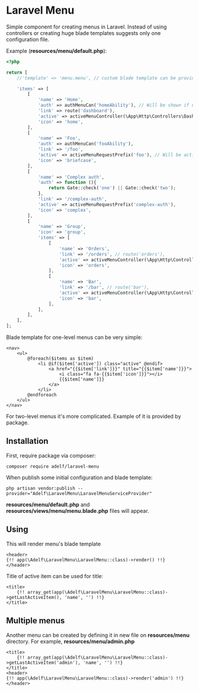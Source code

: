 # Laravel Menu

Simple component for creating menus in Laravel. Instead of using controllers or creating huge blade templates suggests only one configuration file.

Example (**resources/menu/default.php**):

```php
<?php

return [
    //'template' => 'menu.menu', // custom blade template can be provided here

    'items' => [
        [
            'name' => 'Home',
            'auth' => authMenuCan('homeAbility'), // Will be shown if user "can" 'homeAbility'.
            'link' => route('dashboard'),
            'active' => activeMenuController(\App\Http\Controllers\DashboardController::class),
            'icon' => 'home',
        ],
        [
            'name' => 'Foo',
            'auth' => authMenuCan('fooAbility'),
            'link' => '/foo',
            'active' => activeMenuRequestPrefix('foo'), // Will be active for all '/foo*' URL's
            'icon' => 'briefcase',
        ],
        [
            'name' => 'Complex auth',
            'auth' => function (){
                return Gate::check('one') || Gate::check('two');
            },
            'link' => '/complex-auth',
            'active' => activeMenuRequestPrefix('complex-auth'),
            'icon' => 'complex',
        ],
        [
            'name' => 'Group',
            'icon' => 'group',
            'items' => [
                [
                    'name' => 'Orders',
                    'link' => '/orders', // route('orders'),
                    'active' => activeMenuController(\App\Http\Controllers\OrdersController::class),
                    'icon' => 'orders',
                ],
                [
                    'name' => 'Bar',
                    'link' => '/bar', // route('bar'),
                    'active' => activeMenuController(\App\Http\Controllers\BarController::class),
                    'icon' => 'bar',
                ],
            ],
        ],
    ],
];
```

Blade template for one-level menus can be very simple:
```blade
<nav>
    <ul>
        @foreach($items as $item)
            <li @if($item['active']) class="active" @endif>
                <a href="{{$item['link']}}" title="{{$item['name']}}">
                    <i class="fa fa-{{$item['icon']}}"></i>
                    {{$item['name']}}
                </a>
            </li>
        @endforeach
    </ul>
</nav>
```

For two-level menus it's more complicated. Example of it is provided by package.

## Installation
First, require package via composer:
```
composer require adelf/laravel-menu
```
When publish some initial configuration and blade template:
```
php artisan vendor:publish --provider="Adelf\LaravelMenu\LaravelMenuServiceProvider"
```
**resources/menu/default.php** and **resources/views/menu/menu.blade.php** files will appear.

## Using
This will render menu's blade template
```blade
<header>
{!! app(\Adelf\LaravelMenu\LaravelMenu::class)->render() !!}
</header>
```

Title of active item can be used for title:
```blade
<title>
    {!! array_get(app(\Adelf\LaravelMenu\LaravelMenu::class)->getLastActiveItem(), 'name', '') !!}
</title>
```

## Multiple menus
Another menu can be created by defining it in new file on **resources/menu** directory. For example, **resources/menu/admin.php**

```blade
<title> 
    {!! array_get(app(\Adelf\LaravelMenu\LaravelMenu::class)->getLastActiveItem('admin'), 'name', '') !!}
</title>
<header>
{!! app(\Adelf\LaravelMenu\LaravelMenu::class)->render('admin') !!}
</header>
```